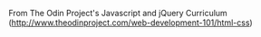From The Odin Project's Javascript and jQuery Curriculum (http://www.theodinproject.com/web-development-101/html-css)